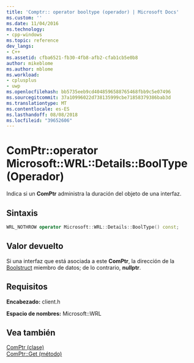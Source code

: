 ```yaml
---
title: 'Comptr:: operator booltype (operador) | Microsoft Docs'
ms.custom: ''
ms.date: 11/04/2016
ms.technology:
- cpp-windows
ms.topic: reference
dev_langs:
- C++
ms.assetid: cfba6521-fb30-4fb8-afb2-cfab1cb5e0b8
author: mikeblome
ms.author: mblome
ms.workload:
- cplusplus
- uwp
ms.openlocfilehash: bb5735eeb9cd4048596588765468fbb9c5e07496
ms.sourcegitcommit: 37a10996022d738135999cbe71858379386bab3d
ms.translationtype: MT
ms.contentlocale: es-ES
ms.lasthandoff: 08/08/2018
ms.locfileid: "39652606"
---
```

# <a name="comptroperator-microsoftwrldetailsbooltype-operator"></a>ComPtr::operator Microsoft::WRL::Details::BoolType (Operador)
Indica si un **ComPtr** administra la duración del objeto de una interfaz.  
  
## <a name="syntax"></a>Sintaxis  
  
```cpp  
WRL_NOTHROW operator Microsoft::WRL::Details::BoolType() const;  
```  
  
## <a name="return-value"></a>Valor devuelto  
 Si una interfaz que está asociada a este **ComPtr**, la dirección de la [Boolstruct](../windows/boolstruct-member-data-member.md) miembro de datos; de lo contrario, **nullptr**.  
  
## <a name="requirements"></a>Requisitos  
 **Encabezado:** client.h  
  
 **Espacio de nombres:** Microsoft::WRL  
  
## <a name="see-also"></a>Vea también  
 [ComPtr (clase)](../windows/comptr-class.md)   
 [ComPtr::Get (método)](../windows/comptr-get-method.md)